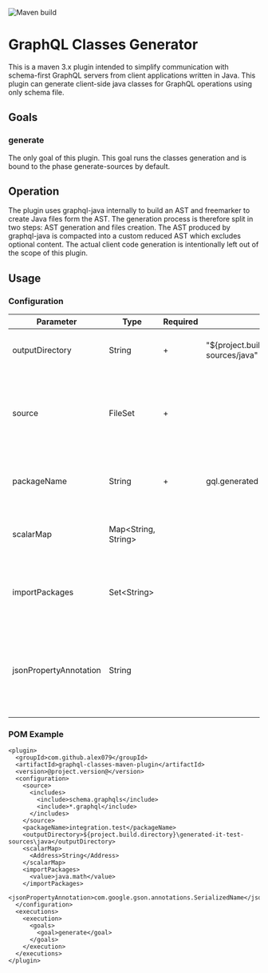 ![Maven build](https://github.com/Alex079/graphql-classes-maven-plugin/workflows/Java%20CI%20with%20Maven/badge.svg)

# GraphQL Classes Generator

This is a maven 3.x plugin intended to simplify communication with schema-first GraphQL servers from client applications written in Java. This plugin can generate client-side java classes for GraphQL operations using only schema file.

## Goals

### generate

The only goal of this plugin. This goal runs the classes generation and is bound to the phase generate-sources by default.

## Operation

The plugin uses graphql-java internally to build an AST and freemarker to create Java files form the AST. The generation process is therefore split in two steps: AST generation and files creation. The AST produced by graphql-java is compacted into a custom reduced AST which excludes optional content.
The actual client code generation is intentionally left out of the scope of this plugin.

## Usage

### Configuration

|Parameter|Type|Required|Default|Description|
|-|-|-|-|-|
|outputDirectory|String|+|"${project.build.directory}/generated-sources/java"|A root directory to create files in|
|source|FileSet|+||A set of source files including both schema files and operation files|
|packageName|String|+|gql.generated|A name of the package to create files in|
|scalarMap|Map\<String, String\>|||A mapping of GraphQL scalars to known java classes|
|importPackages|Set\<String\>|||A set of packages to import into generated classes|
|jsonPropertyAnnotation|String|||An annotation to be used on generated fields to avoid java keywords collisions|

### POM Example

```
<plugin>
  <groupId>com.github.alex079</groupId>
  <artifactId>graphql-classes-maven-plugin</artifactId>
  <version>@project.version@</version>
  <configuration>
    <source>
      <includes>
        <include>schema.graphqls</include>
        <include>*.graphql</include>
      </includes>
    </source>
    <packageName>integration.test</packageName>
    <outputDirectory>${project.build.directory}\generated-it-test-sources\java</outputDirectory>
    <scalarMap>
      <Address>String</Address>
    </scalarMap>
    <importPackages>
      <value>java.math</value>
    </importPackages>
    <jsonPropertyAnnotation>com.google.gson.annotations.SerializedName</jsonPropertyAnnotation>
  </configuration>
  <executions>
    <execution>
      <goals>
        <goal>generate</goal>
      </goals>
    </execution>
  </executions>
</plugin>
```
